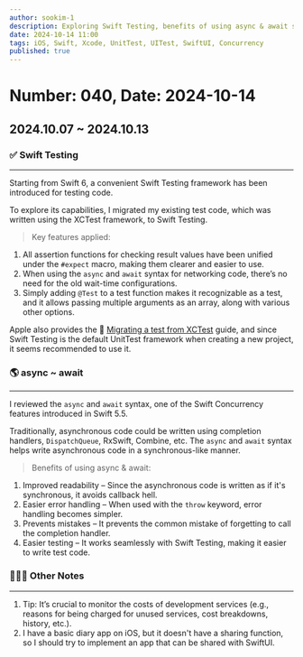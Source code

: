 ```yaml
---
author: sookim-1
description: Exploring Swift Testing, benefits of using async & await syntax, monitoring service development costs
date: 2024-10-14 11:00
tags: iOS, Swift, Xcode, UnitTest, UITest, SwiftUI, Concurrency
published: true
---
```

# Number: 040, Date: 2024-10-14
## 2024.10.07 ~ 2024.10.13
### ✅ Swift Testing

---

Starting from Swift 6, a convenient Swift Testing framework has been introduced for testing code.

To explore its capabilities, I migrated my existing test code, which was written using the XCTest framework, to Swift Testing.

> Key features applied:
> 
1. All assertion functions for checking result values have been unified under the `#expect` macro, making them clearer and easier to use.
2. When using the `async` and `await` syntax for networking code, there’s no need for the old wait-time configurations.
3. Simply adding `@Test` to a test function makes it recognizable as a test, and it allows passing multiple arguments as an array, along with various other options.

Apple also provides the 🔗 [Migrating a test from XCTest](https://developer.apple.com/documentation/testing/migratingfromxctest) guide, and since Swift Testing is the default UnitTest framework when creating a new project, it seems recommended to use it.

### 🌎 async ~ await

---

I reviewed the `async` and `await` syntax, one of the Swift Concurrency features introduced in Swift 5.5.

Traditionally, asynchronous code could be written using completion handlers, `DispatchQueue`, RxSwift, Combine, etc. The `async` and `await` syntax helps write asynchronous code in a synchronous-like manner.

> Benefits of using async & await:
> 
1. Improved readability – Since the asynchronous code is written as if it's synchronous, it avoids callback hell.
2. Easier error handling – When used with the `throw` keyword, error handling becomes simpler.
3. Prevents mistakes – It prevents the common mistake of forgetting to call the completion handler.
4. Easier testing – It works seamlessly with Swift Testing, making it easier to write test code.

### 🙋🏻‍♂️ Other Notes

---

1. Tip: It’s crucial to monitor the costs of development services (e.g., reasons for being charged for unused services, cost breakdowns, history, etc.).
2. I have a basic diary app on iOS, but it doesn't have a sharing function, so I should try to implement an app that can be shared with SwiftUI.

